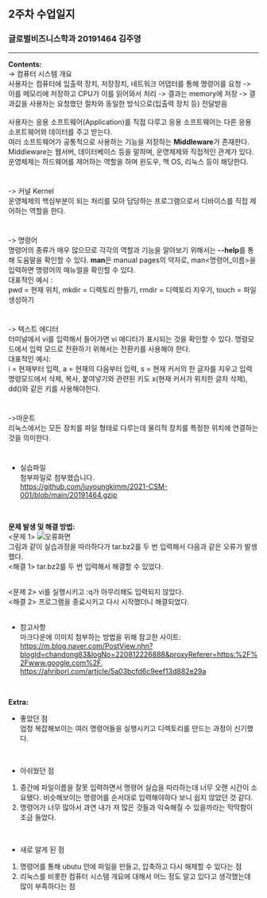 ## 2주차 수업일지
### 글로벌비즈니스학과 20191464 김주영
___

**Contents:**  
-> 컴퓨터 시스템 개요  
사용자는 컴퓨터에 입출력 장치, 저장장치, 네트워크 어댑터를 통해 명령어를 요청 -> 이를 메모리에 저장하고 CPU가 이를 읽어와서 처리 -> 결과는 memory에 저장 -> 결과값을 사용자는 요청했던 절차와 동일한 방식으로(입출력 장치 등) 전달받음  
</br>
사용자는 응용 소프트웨어(Application)를 직접 다루고 응용 소프트웨어는 다른 응용 소프트웨어와 데이터를 주고 받는다.    
여러 소프트웨어가 공통적으로 사용하는 기능을 저장하는 **Middleware**가 존재한다. Middleware는 웹서버, 데이터베이스 등을 말하며, 운영체제와 직접적인 관계가 있다. 운영체제는 하드웨어를 제어하는 역할을 하며 윈도우, 맥 OS, 리눅스 등이 해당한다.  
#
-> 커널 Kernel  
운영체제의 핵심부분이 되는 처리를 모아 담당하는 프로그램으로서 디바이스를 직접 제어하는 역할을 한다.  
#
-> 명령어  
명령어의 종류가 매우 많으므로 각각의 역할과 기능을 알아보기 위해서는 **--help**를 통해 도움말을 확인할 수 있다.  **man**은 manual pages의 약자로, man<명령어_이름>을 입력하면 명령어의 매뉴얼을 확인할 수 있다.  
대표적인 예시 :  
pwd = 현재 위치, mkdir = 디렉토리 만들기, rmdir = 디렉토리 지우기, touch = 파일 생성하기  
#
-> 텍스트 에디터  
터미널에서 vi를 입력해서 들어가면 vi 에디터가 표시되는 것을 확인할 수 있다. 명령모드에서 입력 모드로 전환하기 위해서는 전환키를 사용해야 한다.  
대표적인 예시:  
i =  현재부터 입력, a = 현재의 다음부터 입력, s = 현재 커서의 한 글자를 지우고 입력  
명령모드에서 삭제, 복사, 붙여넣기와 관련된 키도 x(현재 커서가 위치한 글자 삭제), dd()와 같은 키를 사용해야한다.  
#
->마운트  
리눅스에서는 모든 장치를 파일 형태로 다루는데 물리적 장치를 특정한 위치에 연결하는 것을 의미한다.  
#
- 실습파일  
첨부파일로 첨부했습니다.  
https://github.com/juyoungkimm/2021-CSM-001/blob/main/20191464.gzip
</br>

**문제 발생 및 해결 방법:**  
<문제 1> ![오류화면](https://github.com/juyoungkimm/2021-CSM-001/issues/1)  
그림과 같이 실습과정을 따라하다가 tar.bz2를 두 번 입력해서 다음과 같은 오류가 발생했다.  
<해결 1> tar.bz2를 두 번 입력해서 해결할 수 있었다.  
</br>

<문제 2> vi를 실행시키고 :q가 아무리해도 입력되지 않았다.  
<해결 2> 프로그램을 종료시키고 다시 시작했더니 해결되었다.  
</br>
- 참고사항  
마크다운에 이미지 첨부하는 방법을 위해 참고한 사이트: https://m.blog.naver.com/PostView.nhn?blogId=chandong83&logNo=220812226888&proxyReferer=https:%2F%2Fwww.google.com%2F, https://ahribori.com/article/5a03bcfd6c9eef13d882e29a
</br>

**Extra:**
- 좋았던 점  
 엄청 복잡해보이는 여러 명령어들을 실행시키고 디렉토리를 만드는 과정이 신기했다.   
 </br> 
  
- 아쉬웠던 점  
1. 중간에 파일이름을 잘못 입력하면서 명령어 실습을 따라하는데 너무 오랜 시간이 소요됐다. 비슷해보이는 명령어를 순서대로 입력해야하다 보니 쉽지 않았던 것 같다.
2. 명령어가 너무 많아서 과연 내가 저 많은 것들과 익숙해질 수 있을까라는 막막함이 조금 들었다.  
</br>


- 새로 알게 된 점  
1. 명령어를 통해 ubutu 안에 파일을 만들고, 압축하고 다시 해제할 수 있다는 점  
2. 리눅스를 비롯한 컴퓨터 시스템 개요에 대해서 어느 정도 알고 있다고 생각했는데 많이 부족하다는 점


